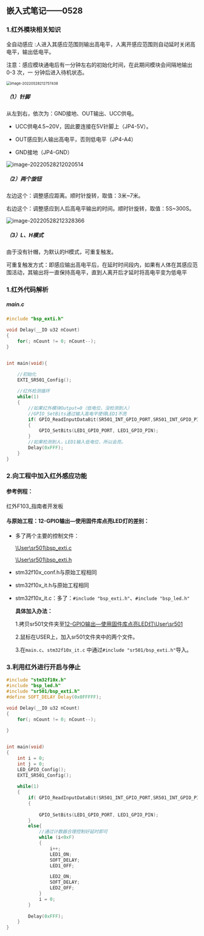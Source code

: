 ## 嵌入式笔记——0528

### 1.红外模块相关知识

全自动感应 :人进入其感应范围则输出高电平，人离开感应范围则自动延时关闭高
电平，输出低电平。  

注意：感应模块通电后有一分钟左右的初始化时间，在此期间模块会间隔地输出 0-3 次，一
分钟后进入待机状态。

<img src="https://i0.hdslb.com/bfs/album/bcbee90c6ff1caf3eda0e6a8a5ccf8e20ff9d566.png" alt="image-20220528212757438" style="zoom: 67%;" /> 

##### （1）针脚

从左到右，依次为：GND接地、OUT输出、UCC供电。

- UCC供电4.5~20V，因此要连接在5V针脚上（JP4-5V）。

- OUT感应到人输出高电平，否则低电平（JP4-A4）

- GND接地（JP4-GND）

![image-20220528212020514](https://i0.hdslb.com/bfs/album/95c7d0c96178b6922003b39117a9bfffd6e083f6.png) 

##### （2）两个旋钮

左边这个：调整感应距离。顺时针旋转，取值：3米~7米。

右边这个：调整感应到人后高电平输出的时间。顺时针旋转，取值：5S~300S。

![image-20220528212328366](https://i0.hdslb.com/bfs/album/3e6a84766ee5aae76af56e1b5ff6c07df5073aa2.png) 

##### （3）L、H模式

由于没有针帽，为默认的H模式，可重复触发。

可重复触发方式：即感应输出高电平后，在延时时间段内，如果有人体在其感应范围活动，其输出将一直保持高电平，直到人离开后才延时将高电平变为低电平  

### 1.红外代码解析

##### main.c

```c
#include "bsp_exti.h" 

void Delay(__IO u32 nCount)
{
	for(; nCount != 0; nCount--);
} 


int main(void){

	//初始化
	EXTI_SR501_Config(); 
	
	//红外检测循环
	while(1)                            
	{
        //如果红外模块Output=0（低电位，没检测到人）
        //GPIO_SetBits通过输入高电平使得LED1不亮
		if( GPIO_ReadInputDataBit(SR501_INT_GPIO_PORT,SR501_INT_GPIO_PIN)  == 0 )
		{			
			GPIO_SetBits(LED1_GPIO_PORT, LED1_GPIO_PIN);						 
		}
		//如果检测到人，LED1输入低电位，所以会亮。	
		Delay(0xFFF);
	}
}


```



### 2.向工程中加入红外感应功能

#### 参考例程：

红外F103_指南者开发板

#### 与原始工程：12-GPIO输出—使用固件库点亮LED灯的差别：

- 多了两个主要的控制文件：

  [\User\sr501\bsp_exti.c]()

  [\User\sr501\bsp_exti.h]()

- stm32f10x_conf.h与原始工程相同

- stm32f10x_it.h与原始工程相同

- stm32f10x_it.c：多了：`#include "bsp_exti.h"`、`#include "bsp_led.h"`

  **具体加入办法：**

  1.拷贝sr501文件夹至[12-GPIO输出—使用固件库点亮LED灯\User\sr501]()

  2.鼠标在USER上，加入sr501文件夹中的两个文件。

  3.在`main.c`、`stm32f10x_it.c` 中通过`#include "sr501/bsp_exti.h"`导入。



### 3.利用红外进行开启与停止



```c
#include "stm32f10x.h"
#include "bsp_led.h"
#include "sr501/bsp_exti.h"
#define SOFT_DELAY Delay(0x0FFFFF);

void Delay(__IO u32 nCount)
{
	for(; nCount != 0; nCount--);
		  
} 


int main(void)
{	
	int i = 0;
	int j = 0;
	LED_GPIO_Config();	 
	EXTI_SR501_Config();
		
	while(1)                            
	{
		if( GPIO_ReadInputDataBit(SR501_INT_GPIO_PORT,SR501_INT_GPIO_PIN)  == 0 )
		{			
			
			GPIO_SetBits(LED1_GPIO_PORT, LED1_GPIO_PIN);
		}
		else{
            //通过计数器合理控制好延时即可
			while (i<0xF)
			{
				i++;
				LED1_ON;			  
				SOFT_DELAY;
				LED1_OFF;

				LED2_ON;
				SOFT_DELAY;
				LED2_OFF;
			}
			i = 0;			
		}
		
		Delay(0xFFF);
	}	
}
```



















